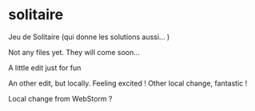 # solitaire
Jeu de Solitaire (qui donne les solutions aussi... )

Not any files yet. They will come soon...

A little edit just for fun

An other edit, but locally. Feeling excited ! 
Other local change, fantastic ! 

Local change from WebStorm ?
